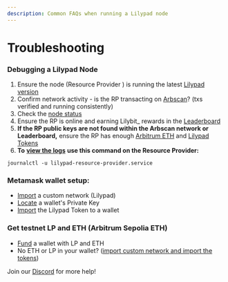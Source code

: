 ```yaml
---
description: Common FAQs when running a Lilypad node
---
```


# Troubleshooting

### Debugging a Lilypad Node

1. Ensure the node (Resource Provider ) is running the latest [Lilypad version](https://docs.lilypad.tech/lilypad/hardware-providers/run-a-node#update-lilypad-version)
2. Confirm network activity - is the RP transacting on [Arbscan](https://sepolia.arbiscan.io/)? (txs verified and running consistently)
3. Check the [node status](https://info.lilypad.tech/node-status)
4. Ensure the RP is online and earning Lilybit\_ rewards in the [Leaderboard](https://info.lilypad.tech/leaderboard)
5. **If the RP public keys are not found within the Arbscan network or Leaderboard,** ensure the RP has enough [Arbitrum ETH](https://docs.lilypad.tech/lilypad/lilypad-testnet/quick-start/funding-your-wallet-from-faucet#get-arbitrum-sepolia-testnet-eth) and [Lilypad Tokens](https://docs.lilypad.tech/lilypad/lilypad-testnet/quick-start/funding-your-wallet-from-faucet#get-testnet-lp-tokens)
6. **To** [**view the logs**](https://docs.lilypad.tech/lilypad/hardware-providers/run-a-node#view-node-status) **use this command on the Resource Provider:**

`journalctl -u lilypad-resource-provider.service`

### Metamask wallet setup:

* [Import](https://docs.lilypad.tech/lilypad/lilypad-testnet/quick-start/setting-up-metamask#setting-up-metamask) a custom network (Lilypad)
* [Locate](https://support.metamask.io/managing-my-wallet/secret-recovery-phrase-and-private-keys/how-to-export-an-accounts-private-key/) a wallet's Private Key
* [Import](https://docs.lilypad.tech/lilypad/lilypad-testnet/quick-start/funding-your-wallet-from-faucet#import-testnet-tokens) the Lilypad Token to a wallet

### Get testnet LP and ETH (Arbitrum Sepolia ETH)

* [Fund](https://docs.lilypad.tech/lilypad/hardware-providers/run-a-node#write-env-file) a wallet with LP and ETH&#x20;
* No ETH or LP in your wallet? ([import custom network and import the tokens](https://lilypad.team/discord))&#x20;

Join our [Discord](https://lilypad.team/discord) for more help!

